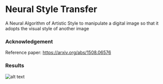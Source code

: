 # Neural Style Transfer
A Neural Algorithm of Artistic Style to manipulate a digital image so that it adopts the visual style of another image


### Acknowledgement
Reference paper: https://arxiv.org/abs/1508.06576


### Results
![alt text](https://github.com/ushashwat/neural_style_transfer_pytorch/blob/master/result_images.png)
